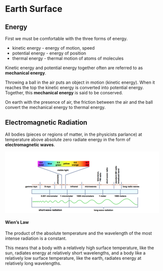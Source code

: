 # Earth Surface

## Energy

First we must be comfortable with the three forms of energy.

* kinetic energy - energy of motion, speed
* potential energy - energy of position
* thermal energy - thermal motion of atoms of molecules

Kinetic energy and potential energy together often are referred to as **mechanical energy**.  

Throwing a ball in the air puts an object in motion (kinetic energy). When it reaches the top the kinetic energy is converted into potential energy. Together, this **mechanical energy** is said to be conserved.

On earth with the presence of air, the friction between the air and the ball convert the mechanical energy to thermal energy. 

## Electromagnetic Radiation

All bodies (pieces or regions of matter, in the physicists parlance) at temperature above absolute zero radiate energy in the form of **electromagnetic waves**.

![EM-Field](electromagnetic.png)

#### Wien’s Law
The product of the absolute temperature and the wavelength of the most intense radiation is a constant. 

This means that a body with a relatively high surface temperature, like the sun, radiates energy at relatively short wavelengths, and a body like a relatively low surface temperature, like the earth, radiates energy at relatively long wavelengths.


